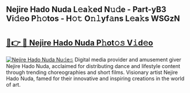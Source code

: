 ## Nejire Hado Nuda L𝚎a𝚔ed N𝚞𝚍e - Part-yB3 Vi𝚍𝚎o P𝚑𝚘tos - H𝚘𝚝 O𝚗𝚕yf𝚊ns L𝚎a𝚔s WSGzN

# <h2><a href="http://kf8l4up.oniu.top/?m=Nejire+Hado+Nuda">🔗👉 🔴 Nejire Hado Nuda P𝚑ot𝚘𝚜 V𝚒d𝚎o</a></h2>

[![Nejire Hado Nuda Nu𝚍e𝚜](https://i.imgur.com/0qMVB7G.gif)](http://kf8l4up.oniu.top/?m=Nejire+Hado+Nuda)
Digital media provider and amusement giver Nejire Hado Nuda, acclaimed for distributing dance and lifestyle content through trending choreographies and short films. Visionary artist Nejire Hado Nuda, famed for their innovative and inspiring creations in the world of art.  
